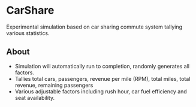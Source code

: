 # CarShare
Experimental simulation based on car sharing commute system tallying various statistics.

## About 
- Simulation will automatically run to completion, randomly generates all factors.
- Tallies total cars, passengers, revenue per mile (RPM), total miles, total revenue, remaining passengers
- Various adjustable factors including rush hour, car fuel efficiency and seat availability.
